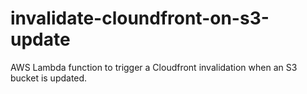 # invalidate-cloundfront-on-s3-update
AWS Lambda function to trigger a Cloudfront invalidation when an S3 bucket is updated.
